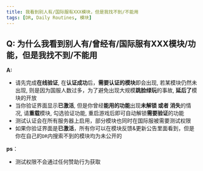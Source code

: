 ```yaml
---
title: 我看到别人有/国际服有XXX模块，但是我找不到/不能用
tags: [DR, Daily Routines, 模块]
---
```


## Q: 为什么我看到别人有/曾经有/国际服有XXX模块/功能，但是我**找不到**/**不能用**
**A:** 

- 请先完成**在线验证**, 在**认证成功**后，**需要认证的模块**即会出现, 若某模块仍然未出现, 则是因为国服人数过多，为了避免出现大规模**跳脸绿玩**的事故, **延后了**模块的开放
- 当你验证界面显示**已激活**, 但是你曾经**能用的功能**出现**未解锁 或者 消失**的情况, 请**重载**模块, 勾选验证功能, 重启游戏后即可自动解锁**需要验证**的功能
-  测试认证会在所有服务器上启用，部分模块也同时在国际服被需要测试权限
- 如果你验证界面是**已激活**，所有你可以在模块反馈&更新公告里面看到，但是你在自己的`DR`内搜索不到的模块均为未公开的

**ps**： 
- 测试权限不会通过任何赞助行为获取